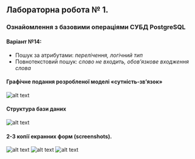 ## Лабораторна робота № 1.
### Ознайомлення з базовими операціями СУБД PostgreSQL
#### Варіант №14:  
* Пошук за атрибутами: *перелічення, логічний тип*
* Повнотекстовий пошук: *слово не входить, обов’язкове входження слова*


#### Графічне подання розробленої моделі «сутність-зв’язок»
![alt text]()
#### Структура бази даних
![alt text]()
#### 2-3 копії екранних форм (screenshots).
![alt text](https://i.imgur.com/bWzqZdi.jpg)
![alt text]()
![alt text]()

